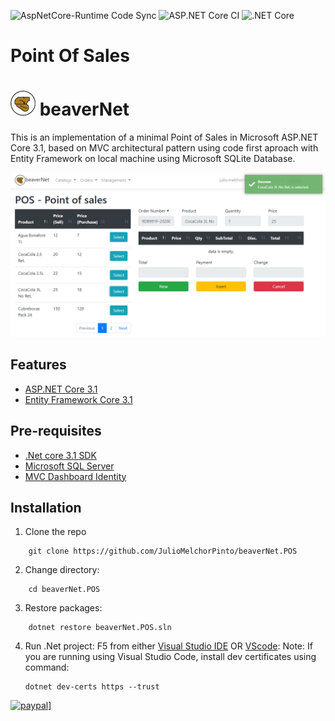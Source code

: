 ![AspNetCore-Runtime Code Sync](https://github.com/dotnet/aspnetcore/workflows/AspNetCore-Runtime%20Code%20Sync/badge.svg)
![ASP.NET Core CI](https://github.com/JulioMelchorPinto/beaverNet.POS/workflows/ASP.NET%20Core%20CI/badge.svg)
![.NET Core](https://github.com/JulioMelchorPinto/beaverNet.POS/workflows/.NET%20Core/badge.svg)

# Point Of Sales
#  ![beavernet](beaverNet.POS.WebApp/wwwroot/img/beaverNetLogo40px.png) beaverNet

This is an implementation of a minimal Point of Sales in Microsoft ASP.NET Core 3.1,
based on MVC architectural pattern using code first aproach with Entity Framework on
local machine using Microsoft SQLite Database.

<img src="beaverNet.POS.WebApp/wwwroot/img/screenshot-pos01.png" width="900">

## Features

- [ASP.NET Core 3.1](http://www.dot.net/)
- [Entity Framework Core 3.1](https://docs.efproject.net/en/latest/)

## Pre-requisites

- [.Net core 3.1 SDK](https://www.microsoft.com/net/core#windows)
- [Microsoft SQL Server](https://www.microsoft.com/en-us/sql-server/sql-server-2017)
- [MVC Dashboard Identity](https://marketplace.visualstudio.com/items?itemName=CodeTuner.MvcDashboards)

## Installation

1. Clone the repo
```
    git clone https://github.com/JulioMelchorPinto/beaverNet.POS
```
2. Change directory:
```
    cd beaverNet.POS
```
3. Restore packages:
```
    dotnet restore beaverNet.POS.sln
```
4. Run .Net project:
    F5 from either [Visual Studio IDE](https://www.visualstudio.com/) OR [VScode](https://code.visualstudio.com/):
    Note: If you are running using Visual Studio Code, install dev certificates using command:
    ```
    dotnet dev-certs https --trust
    ```

[![paypal](https://www.paypalobjects.com/en_US/i/btn/btn_donateCC_LG.gif)](https://paypal.me/beaverNet)]

